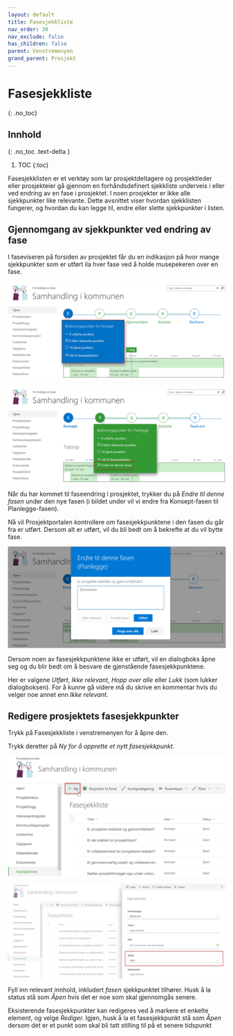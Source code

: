 ```yaml
---
layout: default
title: Fasesjekkliste
nav_order: 30
nav_exclude: false
has_children: false
parent: Venstremenyen
grand_parent: Prosjekt
---
```


# Fasesjekkliste
{: .no_toc}

## Innhold
{: .no_toc .text-delta }

1. TOC
{:toc}

Fasesjekklisten er et verktøy som lar prosjektdeltagere og prosjektleder eller prosjekteier gå gjennom en forhåndsdefinert sjekkliste underveis i eller ved endring av en fase i prosjektet. I noen prosjekter er ikke alle sjekkpunkter like relevante. Dette avsnittet viser hvordan sjekklisten fungerer, og hvordan du kan legge til, endre eller slette sjekkpunkter i listen.

## Gjennomgang av sjekkpunkter ved endring av fase

I faseviseren på forsiden av prosjektet får du en indikasjon på hvor mange sjekkpunkter som er utført ila hver fase ved å holde musepekeren over en fase.

![](./media/image72.png)

![](./media/image73.png)

Når du har kommet til faseendring i prosjektet, trykker du på *Endre til denne fasen* under den nye fasen (i bildet under vil vi endre fra Konsept-fasen til Planlegge-fasen).

Nå vil Prosjektportalen kontrollere om fasesjekkpunktene i den fasen du går fra er utført. Dersom alt er utført, vil du bli bedt om å bekrefte at du vil bytte fase.

![](./media/image74.png)

Dersom noen av fasesjekkpunktene ikke er utført, vil en dialogboks åpne seg og du blir bedt om å besvare de gjenstående
fasesjekkpunktene.

Her er valgene *Utført*, *Ikke relevant*, *Hopp over alle* eller *Lukk* (som lukker dialogboksen). For å kunne gå videre må du skrive en kommentar hvis du velger noe annet enn *Ikke relevant*.

## Redigere prosjektets fasesjekkpunkter

Trykk på Fasesjekkliste i venstremenyen for å åpne den.

Trykk deretter på *Ny for å opprette et nytt fasesjekkpunkt*.

![](./media/image75.png)

![](./media/image76.png)

Fyll inn relevant innhold, inkludert *fasen* sjekkpunktet tilhører. Husk å la status stå som *Åpen* hvis det er noe
som skal gjennomgås senere.

Eksisterende fasesjekkpunkter kan redigeres ved å markere et enkelte element, og velge *Rediger.* Igjen, husk å la et fasesjekkpunkt stå som *Åpen* dersom det er et punkt som skal bli tatt stilling til på et senere tidspunkt